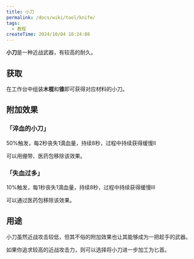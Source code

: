 ```yaml
---
title: 小刀
permalink: /docs/wiki/tool/knife/
tags:
  - 教程
createTime: 2024/10/04 18:24:08
---
```

**小刀**是一种近战武器，有较高的耐久。

## 获取
在工作台中组装**木棍**和**锥**即可获得对应材料的小刀。

## 附加效果
### 「淬血的小刀」
50%触发，每2秒丧失1滴血量，持续8秒，过程中持续获得缓慢II

可以用绷带、医药包移除该效果。

### 「失血过多」
10%触发，每1秒丧失1滴血量，持续8秒，过程中持续获得缓慢III
 
可以通过医药包移除该效果。

## 用途
小刀虽然近战攻击较低，但其不俗的附加效果也让其能够成为一把趁手的武器。

如果你追求较高的近战攻击力，则可以选择将小刀进一步加工为匕首。
